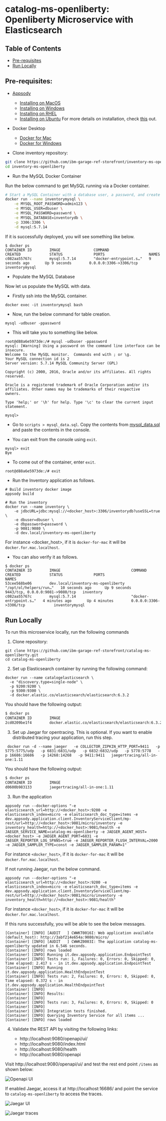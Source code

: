 # catalog-ms-openliberty: Openliberty Microservice with Elasticsearch

## Table of Contents

* [Pre-requisites](#pre-requisites)
* [Run Locally](#run-locally)

## Pre-requisites:
* [Appsody](https://appsody.dev/)
    + [Installing on MacOS](https://appsody.dev/docs/installing/macos)
    + [Installing on Windows](https://appsody.dev/docs/installing/windows)
    + [Installing on RHEL](https://appsody.dev/docs/installing/rhel)
    + [Installing on Ubuntu](https://appsody.dev/docs/installing/ubuntu)
For more details on installation, check [this](https://appsody.dev/docs/installing/installing-appsody/) out.

* Docker Desktop
    + [Docker for Mac](https://docs.docker.com/docker-for-mac/)
    + [Docker for Windows](https://docs.docker.com/docker-for-windows/)

* Clone inventory repository:

```bash
git clone https://github.com/ibm-garage-ref-storefront/inventory-ms-openliberty.git
cd inventory-ms-openliberty
```

* Run the MySQL Docker Container

Run the below command to get MySQL running via a Docker container.

```bash
# Start a MySQL Container with a database user, a password, and create a new database
docker run --name inventorymysql \
    -e MYSQL_ROOT_PASSWORD=admin123 \
    -e MYSQL_USER=dbuser \
    -e MYSQL_PASSWORD=password \
    -e MYSQL_DATABASE=inventorydb \
    -p 3306:3306 \
    -d mysql:5.7.14
```

If it is successfully deployed, you will see something like below.

```
$ docker ps
CONTAINER ID        IMAGE               COMMAND                  CREATED             STATUS              PORTS                    NAMES
c082aa55767c        mysql:5.7.14        "docker-entrypoint.s…"   9 seconds ago       Up 9 seconds        0.0.0.0:3306->3306/tcp   inventorymysql
```

* Populate the MySQL Database

Now let us populate the MySQL with data.

- Firstly ssh into the MySQL container.

```
docker exec -it inventorymysql bash
```

* Now, run the below command for table creation.

```
mysql -udbuser -ppassword
```

* This will take you to something like below.

```
root@d88a6e5973de:/# mysql -udbuser -ppassword
mysql: [Warning] Using a password on the command line interface can be insecure.
Welcome to the MySQL monitor.  Commands end with ; or \g.
Your MySQL connection id is 2
Server version: 5.7.14 MySQL Community Server (GPL)

Copyright (c) 2000, 2016, Oracle and/or its affiliates. All rights reserved.

Oracle is a registered trademark of Oracle Corporation and/or its
affiliates. Other names may be trademarks of their respective
owners.

Type 'help;' or '\h' for help. Type '\c' to clear the current input statement.

mysql>
```

* Go to `scripts > mysql_data.sql`. Copy the contents from [mysql_data.sql](https://github.com/ibm-garage-ref-storefront/inventory-ms-openliberty/blob/master/mysql/scripts/load-data.sql) and paste the contents in the console.

* You can exit from the console using `exit`.

```
mysql> exit
Bye
```

* To come out of the container, enter `exit`.

```
root@d88a6e5973de:/# exit
```

* Run the Inventory application as follows.

```
# Build inventory docker image
appsody build

# Run the inventory
docker run --name inventory \
    -e jdbcURL=jdbc:mysql://<docker_host>:3306/inventorydb?useSSL=true \
    -e dbuser=dbuser \
    -e dbpassword=password \
    -p 9081:9080 \
    -d dev.local/inventory-ms-openliberty
```

For instance <docker_host>, if it is `docker-for-mac` it will be `docker.for.mac.localhost`.

* You can also verify it as follows.

```
$ docker ps
CONTAINER ID        IMAGE                                COMMAND                  CREATED             STATUS              PORTS                              NAMES
53cee568be06        dev.local/inventory-ms-openliberty   "/opt/ol/helpers/run…"   10 seconds ago      Up 9 seconds        9443/tcp, 0.0.0.0:9081->9080/tcp   inventory
c082aa55767c        mysql:5.7.14                         "docker-entrypoint.s…"   4 minutes ago       Up 4 minutes        0.0.0.0:3306->3306/tcp             inventorymysql
```

## Run Locally

To run this microservice locally, run the following commands

1. Clone repository:

```
git clone https://github.com/ibm-garage-ref-storefront/catalog-ms-openliberty.git
cd catalog-ms-openliberty
```

2. Set up Elasticsearch container by running the following command:

```
docker run --name catalogelasticsearch \
  -e "discovery.type=single-node" \
  -p 9200:9200 \
  -p 9300:9300 \
  -d docker.elastic.co/elasticsearch/elasticsearch:6.3.2
```

You should have the following output:
```bash
$ docker ps
CONTAINER ID        IMAGE                                                 COMMAND                  CREATED              STATUS              PORTS                                            NAMES
2cd0209be1f4        docker.elastic.co/elasticsearch/elasticsearch:6.3.2   "/usr/local/bin/dock…"   7 seconds ago        Up 6 seconds        0.0.0.0:9200->9200/tcp, 0.0.0.0:9300->9300/tcp   catalogelasticsearch
```

3. Set up Jaegar for opentracing. This is optional. If you want to enable distributed tracing your application, run this step.

```
 docker run -d --name jaeger   -e COLLECTOR_ZIPKIN_HTTP_PORT=9411   -p 5775:5775/udp   -p 6831:6831/udp   -p 6832:6832/udp   -p 5778:5778   -p 16686:16686   -p 14268:14268   -p 9411:9411   jaegertracing/all-in-one:1.11
```

You should have the following output:
```bash
$ docker ps
CONTAINER ID        IMAGE                                                 COMMAND                  CREATED             STATUS              PORTS                                                                                                                                                                     NAMES
d0600b983133        jaegertracing/all-in-one:1.11                         "/go/bin/all-in-one-…"   2 hours ago         Up 2 hours          0.0.0.0:5775->5775/udp, 0.0.0.0:5778->5778/tcp, 0.0.0.0:9411->9411/tcp, 0.0.0.0:14268->14268/tcp, 0.0.0.0:6831-6832->6831-6832/udp, 0.0.0.0:16686->16686/tcp, 14250/tcp   jaeger
```

3. Run the application

```
appsody run --docker-options "-e elasticsearch_url=http://<docker_host>:9200 -e elasticsearch_index=micro -e elasticsearch_doc_type=items -e dev.appsody.application.client.InventoryServiceClient/mp-rest/url=http://<docker_host>:9081/micro/inventory -e inventory_health=http://<docker_host>:9081/health -e JAEGER_SERVICE_NAME=catalog-ms-openliberty -e JAEGER_AGENT_HOST=<docker_host> -e JAEGER_AGENT_PORT=6831 -e JAEGER_REPORTER_LOG_SPANS=true -e JAEGER_REPORTER_FLUSH_INTERVAL=2000 -e JAEGER_SAMPLER_TYPE=const -e JAEGER_SAMPLER_PARAM=1"
```

For instance `<docker_host>`, if it is `docker-for-mac` it will be `docker.for.mac.localhost`.

If not running Jaegar, run the below command.

```
appsody run --docker-options "-e elasticsearch_url=http://<docker_host>:9200 -e elasticsearch_index=micro -e elasticsearch_doc_type=items -e dev.appsody.application.client.InventoryServiceClient/mp-rest/url=http://<docker_host>:9081/micro/inventory -e inventory_health=http://<docker_host>:9081/health"
```

For instance `<docker_host>`, if it is `docker-for-mac` it will be `docker.for.mac.localhost`.

If this runs successfully, you will be able to see the below messages.

```
[Container] [INFO] [AUDIT   ] CWWKT0016I: Web application available (default_host): http://3abf214e654a:9080/micro/
[Container] [INFO] [AUDIT   ] CWWKZ0003I: The application catalog-ms-openliberty updated in 6.546 seconds.
[Container] [INFO] rows loaded
[Container] [INFO] Running it.dev.appsody.application.EndpointTest
[Container] [INFO] Tests run: 1, Failures: 0, Errors: 0, Skipped: 0, Time elapsed: 2.417 s - in it.dev.appsody.application.EndpointTest
[Container] [INFO] Running it.dev.appsody.application.HealthEndpointTest
[Container] [INFO] Tests run: 2, Failures: 0, Errors: 0, Skipped: 0, Time elapsed: 0.372 s - in it.dev.appsody.application.HealthEndpointTest
[Container] [INFO]
[Container] [INFO] Results:
[Container] [INFO]
[Container] [INFO] Tests run: 3, Failures: 0, Errors: 0, Skipped: 0
[Container] [INFO]
[Container] [INFO] Integration tests finished.
[Container] [INFO] Querying Inventory Service for all items ...
[Container] [INFO] rows loaded
```

4. Validate the REST API by visiting the following links:

    - http://localhost:9080/openapi/ui/
    - http://localhost:9080/index.html
    - http://localhost:9080/health
    - http://localhost:9080/openapi

Visit http://localhost:9080/openapi/ui/ and test the rest end point `/items`
as shown below:

![Openapi UI](./images/openapi-ui.png)

If enabled Jaegar, access it at http://localhost:16686/ and point the service to `catalog-ms-openliberty` to access the traces.

![Jaegar UI](./images/jaegar_ui_catalog.png)

![Jaegar traces](./images/jaegar_traces.png)
